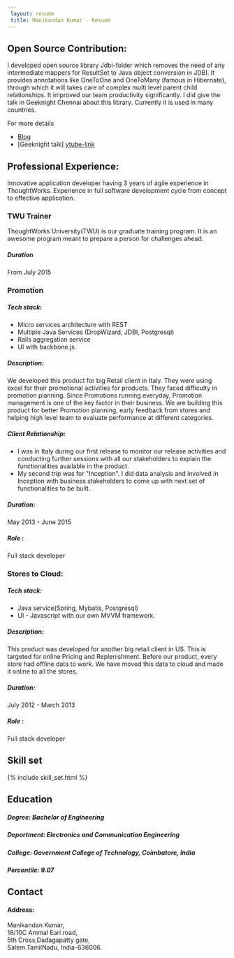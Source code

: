 ```yaml
---
 layout: resume
 title: Manikandan Kumar - Resume
---
```



Open Source Contribution:
----------------------------------------

I developed open source library Jdbi-folder which removes the need of any intermediate mappers for ResultSet to Java object conversion in JDBI. It provides annotations like OneToOne and OneToMany (famous in Hibernate), through which it will takes care of complex multi level parent child relationships. It improved our team productivity significantly. I did give the talk in Geeknight Chennai about this library. Currently it is used in many countries.

For more details

  * [Blog][folder-blog]
  * [Geeknight talk] [ytube-link]


Professional Experience:
----------------------------------------

Innovative application developer having 3 years of agile experience in ThoughtWorks. Experience in full software development cycle from concept to effective application.

### TWU Trainer

ThoughtWorks University(TWU) is our graduate training program. It is an awesome program meant to prepare a person for challenges ahead.

##### Duration
  From July 2015

### Promotion

##### Tech stack:

* Micro services architecture with REST
* Multiple Java Services (DropWizard, JDBI, Postgresql)
* Rails aggregation service
* UI with backbone.js

##### Description:
  We developed this product for big Retail client in Italy. They were using excel for their promotional activities for products. They faced difficulty in promotion planning.  Since Promotions running everyday, Promotion management is one of the key factor in their business. We are building this product for better Promotion planning, early feedback from stores and helping high level team to evaluate performance at different categories.

#####  Client Relationship:
* I was in Italy during our first release to monitor our release activities and conducting further sessions with all our stakeholders to explain the functionalities  available in the product.
* My second trip was for "Inception". I did data analysis and involved in Inception with business stakeholders to come up with next set of functionalities  to be built.

##### Duration:
  May 2013 - June 2015

#####  Role :
  Full stack developer


### Stores to Cloud:

##### Tech stack:
* Java service(Spring, Mybatis, Postgresql)
* UI - Javascript with our own MVVM framework.

##### Description:
  This product was developed for another big retail client in US. This is targeted for online Pricing and Replenishment. Before our product,  every store had offline data to work. We have moved this data to cloud and made it online to all the stores.

#####  Duration:
 July 2012 - March 2013

#####  Role :
 Full stack developer

Skill set
--------------------------------------

{% include skill_set.html %}

Education
------------------------------------

##### Degree: Bachelor of Engineering

#####  Department: Electronics and Communication Engineering

#####  College: Government College of Technology, Coimbatore, India

#####  Percentile: 9.07


Contact
----------------------------------------

#### Address:
  Manikandan Kumar, <br/>
  18/10C Ammal Eari road, <br/>
  5th Cross,Dadagapatty gate, <br/>
  Salem.TamilNadu, India-636006.



[folder-blog]: http://manikandan-k.github.io/jdbi_folder
[ytube-link]: https://www.youtube.com/watch?v=9dGLWKBaagI&index=2&list=PLH8WPOo4hnqy91GVkErUesfJbn_jzk_6q

